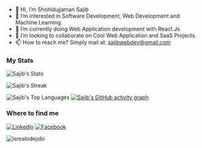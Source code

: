 - 👋 Hi, I’m Shohidujjaman Sajib
- 👀 I’m interested in Software Development, Web Development and Machine Learning.
- 🌱 I’m currently doing Web Application development with React.Js
- 💞️ I’m looking to collaborate on Cool Web Application and SaaS Projects.
- 📫 How to reach me? Simply mail at: sajibwebdev@gmail.com


### My Stats
![Sajib's Stats](https://github-readme-stats.vercel.app/api?username=s-sajib&theme=dark&show_icons=true&hide_border=true&count_private=true)

![Sajib's Streak](https://github-readme-streak-stats.herokuapp.com/?user=s-sajib&theme=dark&hide_border=true)

![Sajib's Top Languages](https://github-readme-stats.vercel.app/api/top-langs/?username=s-sajib&theme=dark&show_icons=true&hide_border=true&layout=compact)
[![Sajib's GitHub activity graph](https://github-readme-activity-graph.vercel.app/graph?username=s-sajib&theme=react-dark)](https://github.com/ashutosh00710/github-readme-activity-graph)
### Where to find me

[![Linkedin](https://img.shields.io/badge/LinkedIn-0077B5?style=flat-square&logo=linkedin&logoColor=white)](https://www.linkedin.com/in/s-sajib/) 
[![Facebook](https://img.shields.io/badge/Facebook-1877F2?style=flat-square&logo=facebook&logoColor=white)](https://twitter.com/sajib975)
<p align="left"> <img src="https://komarev.com/ghpvc/?username=s-sajib&label=Profile%20views&color=0e75b6&style=flat" alt="isrealodejobi" />
<!---
s-sajib/s-sajib is a ✨ special ✨ repository because its `README.md` (this file) appears on your GitHub profile.
You can click the Preview link to take a look at your changes.
--->
